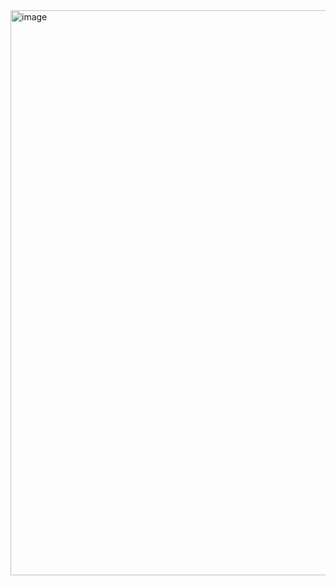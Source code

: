<img width="904" alt="image" src="https://github.com/RevadiSundaram/ICodeThis-Projects/assets/47391816/ff47efa7-547a-4e04-9919-11828d69c3ce">
